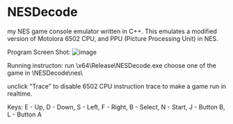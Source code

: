 # NESDecode
my NES game console emulator written in C++. This emulates a modified version of Motolora 6502 CPU, and PPU (Picture Processing Unit) in NES.

Program Screen Shot:
![image](https://user-images.githubusercontent.com/37097018/124381809-01ca4c80-dcf7-11eb-8856-30b2d6308f83.png)

Running instructon:
run \x64\Release\NESDecode.exe
choose one of the game in \NESDecode\nes\

unclick "Trace" to disable 6502 CPU instruction trace to make a game run in realtime.

Keys: 
E - Up, 
D - Down, 
S - Left, 
F - Right, 
B - Select, 
N - Start, 
J - Button B, 
L - Button A

